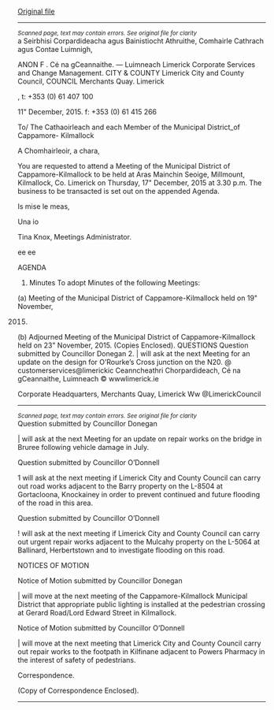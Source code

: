 [Original file](https://www.limerick.ie/sites/default/files/media/documents/2017-06/Agenda%20-%20Meeting%20of%20Municipal%20District%20of%20Cappamore-Kilmallock%20-%2017th%20December%202015.pdf)

---
*<small>Scanned page, text may contain errors. See original file for clarity</small>*  
a Seirbhisi Corpardideacha agus Bainistiocht Athruithe,
Comhairle Cathrach agus Contae Luimnigh,

ANON F . Cé na gCeannaithe.
— Luimneach
Limerick Corporate Services and Change Management.
CITY & COUNTY Limerick City and County Council,
COUNCIL Merchants Quay.
Limerick

, t: +353 (0) 61 407 100

11" December, 2015. f: +353 (0) 61 415 266

To/ The Cathaoirleach and each Member of the Municipal District_of Cappamore-
Kilmallock

A Chomhairleoir, a chara,

You are requested to attend a Meeting of the Municipal District of Cappamore-Kilmallock to be
held at Aras Mainchin Seoige, Millmount, Kilmallock, Co. Limerick on Thursday, 17" December,
2015 at 3.30 p.m. The business to be transacted is set out on the appended Agenda.

Is mise le meas,

Una io

Tina Knox,
Meetings Administrator.

ee ee

AGENDA

1. Minutes
To adopt Minutes of the following Meetings:

(a) Meeting of the Municipal District of Cappamore-Kilmallock held on 19" November,

2015.
(b) Adjourned Meeting of the Municipal District of Cappamore-Kilmallock held on 23"
November, 2015.
(Copies Enclosed).
QUESTIONS
Question submitted by Councillor Donegan
2. | will ask at the next Meeting for an update on the design for O’Rourke’s Cross junction
on the N20.
@ customerservices@limerickic
Ceanncheathri Chorpardideach, Cé na gCeannaithe, Luimneach © wwwlimerick.ie

Corporate Headquarters, Merchants Quay, Limerick Ww @LimerickCouncil


---
*<small>Scanned page, text may contain errors. See original file for clarity</small>*  
Question submitted by Councillor Donegan

| will ask at the next Meeting for an update on repair works on the bridge in Bruree
following vehicle damage in July.

Question submitted by Councillor O’Donnell

1 will ask at the next meeting if Limerick City and County Council can carry out road
works adjacent to the Barry property on the L-8504 at Gortacloona, Knockainey in order
to prevent continued and future flooding of the road in this area.

Question submitted by Councillor O’Donnell

! will ask at the next meeting if Limerick City and County Council can carry out urgent
repair works adjacent to the Mulcahy property on the L-5064 at Ballinard,
Herbertstown and to investigate flooding on this road.

NOTICES OF MOTION

Notice of Motion submitted by Councillor Donegan

| will move at the next meeting of the Cappamore-Kilmallock Municipal District that
appropriate public lighting is installed at the pedestrian crossing at Gerard Road/Lord
Edward Street in Kilmallock.

Notice of Motion submitted by Councillor O’Donnell

| will move at the next meeting that Limerick City and County Council carry out repair
works to the footpath in Kilfinane adjacent to Powers Pharmacy in the interest of safety
of pedestrians.

Correspondence.

(Copy of Correspondence Enclosed).


---
